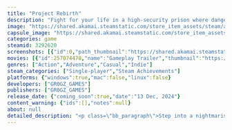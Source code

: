 ```yaml
---
title: "Project Rebirth"
description: "Fight for your life in a high-security prison where dangerous experiments have unleashed a deadly mutation. Solve puzzles, hide from a crazy doctor, and survive intense encounters as you attempt to escape this nightmare."
image: "https://shared.akamai.steamstatic.com/store_item_assets/steam/apps/3292620/header.jpg?t=1731867306"
capsule_image: "https://shared.akamai.steamstatic.com/store_item_assets/steam/apps/3292620/ede7f7c9a0ff7658d9fc28d64af36326cc81e869/capsule_231x87.jpg?t=1731867306"
categories: game
steamid: 3292620
screenshots: [{"id":0,"path_thumbnail":"https://shared.akamai.steamstatic.com/store_item_assets/steam/apps/3292620/ss_58080b9be222f65ebf725cdced787fad1bb5d548.600x338.jpg?t=1731867306","path_full":"https://shared.akamai.steamstatic.com/store_item_assets/steam/apps/3292620/ss_58080b9be222f65ebf725cdced787fad1bb5d548.1920x1080.jpg?t=1731867306"},{"id":1,"path_thumbnail":"https://shared.akamai.steamstatic.com/store_item_assets/steam/apps/3292620/ss_b5f121cf282b7e299a1ef5fd9af4b00d398f367f.600x338.jpg?t=1731867306","path_full":"https://shared.akamai.steamstatic.com/store_item_assets/steam/apps/3292620/ss_b5f121cf282b7e299a1ef5fd9af4b00d398f367f.1920x1080.jpg?t=1731867306"},{"id":2,"path_thumbnail":"https://shared.akamai.steamstatic.com/store_item_assets/steam/apps/3292620/ss_db76e889687247f031247bfb515ab8678b74fb7e.600x338.jpg?t=1731867306","path_full":"https://shared.akamai.steamstatic.com/store_item_assets/steam/apps/3292620/ss_db76e889687247f031247bfb515ab8678b74fb7e.1920x1080.jpg?t=1731867306"},{"id":3,"path_thumbnail":"https://shared.akamai.steamstatic.com/store_item_assets/steam/apps/3292620/ss_201fb0a34e0a1c1bf132ae2e3d5401c756fd9dca.600x338.jpg?t=1731867306","path_full":"https://shared.akamai.steamstatic.com/store_item_assets/steam/apps/3292620/ss_201fb0a34e0a1c1bf132ae2e3d5401c756fd9dca.1920x1080.jpg?t=1731867306"},{"id":4,"path_thumbnail":"https://shared.akamai.steamstatic.com/store_item_assets/steam/apps/3292620/ss_728a2ba42b8ae57e8a1d5c31587710f7c951e7db.600x338.jpg?t=1731867306","path_full":"https://shared.akamai.steamstatic.com/store_item_assets/steam/apps/3292620/ss_728a2ba42b8ae57e8a1d5c31587710f7c951e7db.1920x1080.jpg?t=1731867306"},{"id":5,"path_thumbnail":"https://shared.akamai.steamstatic.com/store_item_assets/steam/apps/3292620/ss_58ffb86580f80ed149c3d1af19ddffd27ddac04f.600x338.jpg?t=1731867306","path_full":"https://shared.akamai.steamstatic.com/store_item_assets/steam/apps/3292620/ss_58ffb86580f80ed149c3d1af19ddffd27ddac04f.1920x1080.jpg?t=1731867306"},{"id":6,"path_thumbnail":"https://shared.akamai.steamstatic.com/store_item_assets/steam/apps/3292620/ss_3163c2f161f16fcc4aac62327749fd9df09e81e4.600x338.jpg?t=1731867306","path_full":"https://shared.akamai.steamstatic.com/store_item_assets/steam/apps/3292620/ss_3163c2f161f16fcc4aac62327749fd9df09e81e4.1920x1080.jpg?t=1731867306"},{"id":7,"path_thumbnail":"https://shared.akamai.steamstatic.com/store_item_assets/steam/apps/3292620/ss_93d3b41c12db9a29aac4e7bce0583b0cfdb80758.600x338.jpg?t=1731867306","path_full":"https://shared.akamai.steamstatic.com/store_item_assets/steam/apps/3292620/ss_93d3b41c12db9a29aac4e7bce0583b0cfdb80758.1920x1080.jpg?t=1731867306"},{"id":8,"path_thumbnail":"https://shared.akamai.steamstatic.com/store_item_assets/steam/apps/3292620/ss_9a791d747d50689439be98a7c8eefaa5ec89ba8c.600x338.jpg?t=1731867306","path_full":"https://shared.akamai.steamstatic.com/store_item_assets/steam/apps/3292620/ss_9a791d747d50689439be98a7c8eefaa5ec89ba8c.1920x1080.jpg?t=1731867306"}]
movies: [{"id":257074478,"name":"Gameplay Trailer","thumbnail":"https://shared.akamai.steamstatic.com/store_item_assets/steam/apps/257074478/b5f121cf282b7e299a1ef5fd9af4b00d398f367f/movie_600x337.jpg?t=1731866811","webm":{"480":"http://video.akamai.steamstatic.com/store_trailers/257074478/movie480_vp9.webm?t=1731866811","max":"http://video.akamai.steamstatic.com/store_trailers/257074478/movie_max_vp9.webm?t=1731866811"},"mp4":{"480":"http://video.akamai.steamstatic.com/store_trailers/257074478/movie480.mp4?t=1731866811","max":"http://video.akamai.steamstatic.com/store_trailers/257074478/movie_max.mp4?t=1731866811"},"highlight":true}]
genres: ["Action","Adventure","Casual","Indie"]
steam_categories: ["Single-player","Steam Achievements"]
platforms: {"windows":true,"mac":false,"linux":false}
developers: ["GR0GZ_GAMES"]
publishers: ["GR0GZ_GAMES"]
release_date: {"coming_soon":true,"date":"13 Dec, 2024"}
content_warning: {"ids":[],"notes":null}
about: null
detailed_description: "<p class=\"bb_paragraph\">Step into a nightmarish world where the boundaries of humanity have been shattered. In this first-person survival horror experience, you are a wrongly accused prisoner trapped in a high-security prison. Behind these bars, the government has conducted sinister, illegal experiments that have unleashed a deadly disease, turning inmates into mutated zombies.</p><p class=\"bb_paragraph\">Explore the dark corridors of the prison as you uncover the chilling secrets hidden within. Solve challenging puzzles to progress and gather crucial resources to survive. You must remain vigilant as you hide from the bloodthirsty doctor, whose obsession with his experiments makes him a continuous threat.</p><p class=\"bb_paragraph\"></p><p class=\"bb_paragraph\"><strong>Key Features:</strong></p><ul class=\"bb_ul\"><li><p class=\"bb_paragraph\">Intense survival horror gameplay with a gripping narrative</p></li><li><p class=\"bb_paragraph\">Challenging puzzles that will test your cleverness</p></li><li><p class=\"bb_paragraph\">A horror atmosphere filled with suspense at every corner</p></li><li><p class=\"bb_paragraph\">Scary encounters at any moment</p></li><li><p class=\"bb_paragraph\">A rich storyline that reveals the dark truths of Project Rebirth</p></li></ul><p class=\"bb_paragraph\"></p><p class=\"bb_paragraph\">Will you have the courage to uncover the truth behind the government’s twisted experiments before it’s too late?</p><p class=\"bb_paragraph\"></p><p class=\"bb_paragraph\"><strong>Warning:</strong></p><p class=\"bb_paragraph\">This game contains flashing lights and jumpscares. Player discretion is advised.</p>"
---
```


